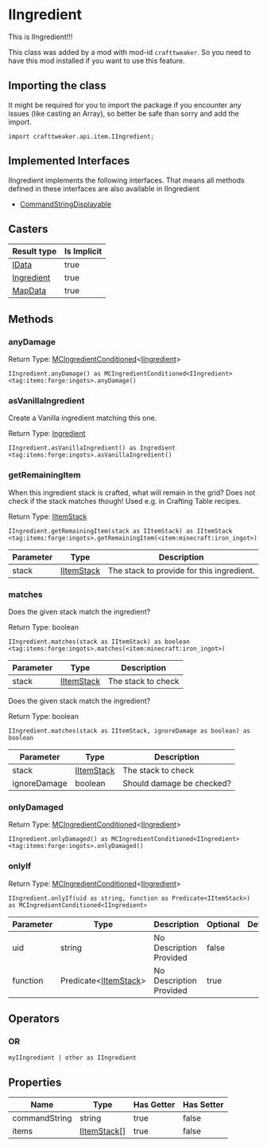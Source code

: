 # IIngredient

This is IIngredient!!!

This class was added by a mod with mod-id `crafttweaker`. So you need to have this mod installed if you want to use this feature.

## Importing the class

It might be required for you to import the package if you encounter any issues (like casting an Array), so better be safe than sorry and add the import.
```zenscript
import crafttweaker.api.item.IIngredient;
```


## Implemented Interfaces
IIngredient implements the following interfaces. That means all methods defined in these interfaces are also available in IIngredient

- [CommandStringDisplayable](/vanilla/api/brackets/CommandStringDisplayable)
## Casters

| Result type | Is Implicit |
|-------------|-------------|
| [IData](/vanilla/api/data/IData) | true |
| [Ingredient](/vanilla/api/item/Ingredient) | true |
| [MapData](/vanilla/api/data/MapData) | true |

## Methods

### anyDamage

Return Type: [MCIngredientConditioned](/vanilla/api/items/MCIngredientConditioned)&lt;[IIngredient](/vanilla/api/items/IIngredient)&gt;

```zenscript
IIngredient.anyDamage() as MCIngredientConditioned<IIngredient>
<tag:items:forge:ingots>.anyDamage()
```
### asVanillaIngredient

Create a Vanilla ingredient matching this one.

Return Type: [Ingredient](/vanilla/api/item/Ingredient)

```zenscript
IIngredient.asVanillaIngredient() as Ingredient
<tag:items:forge:ingots>.asVanillaIngredient()
```
### getRemainingItem

When this ingredient stack is crafted, what will remain in the grid?
 Does not check if the stack matches though!
 Used e.g. in Crafting Table recipes.

Return Type: [IItemStack](/vanilla/api/items/IItemStack)

```zenscript
IIngredient.getRemainingItem(stack as IItemStack) as IItemStack
<tag:items:forge:ingots>.getRemainingItem(<item:minecraft:iron_ingot>)
```
| Parameter | Type | Description |
|-----------|------|-------------|
| stack | [IItemStack](/vanilla/api/items/IItemStack) | The stack to provide for this ingredient. |
### matches

Does the given stack match the ingredient?

Return Type: boolean

```zenscript
IIngredient.matches(stack as IItemStack) as boolean
<tag:items:forge:ingots>.matches(<item:minecraft:iron_ingot>)
```
| Parameter | Type | Description |
|-----------|------|-------------|
| stack | [IItemStack](/vanilla/api/items/IItemStack) | The stack to check |
Does the given stack match the ingredient?

Return Type: boolean

```zenscript
IIngredient.matches(stack as IItemStack, ignoreDamage as boolean) as boolean
```
| Parameter | Type | Description |
|-----------|------|-------------|
| stack | [IItemStack](/vanilla/api/items/IItemStack) | The stack to check |
| ignoreDamage | boolean | Should damage be checked? |
### onlyDamaged

Return Type: [MCIngredientConditioned](/vanilla/api/items/MCIngredientConditioned)&lt;[IIngredient](/vanilla/api/items/IIngredient)&gt;

```zenscript
IIngredient.onlyDamaged() as MCIngredientConditioned<IIngredient>
<tag:items:forge:ingots>.onlyDamaged()
```
### onlyIf

Return Type: [MCIngredientConditioned](/vanilla/api/items/MCIngredientConditioned)&lt;[IIngredient](/vanilla/api/items/IIngredient)&gt;

```zenscript
IIngredient.onlyIf(uid as string, function as Predicate<IItemStack>) as MCIngredientConditioned<IIngredient>
```
| Parameter | Type | Description | Optional | DefaultValue |
|-----------|------|-------------|----------|--------------|
| uid | string | No Description Provided | false |  |
| function | Predicate&lt;[IItemStack](/vanilla/api/items/IItemStack)&gt; | No Description Provided | true |  |
## Operators

### OR

```zenscript
myIIngredient | other as IIngredient
```



## Properties

| Name | Type | Has Getter | Has Setter |
|------|------|------------|------------|
| commandString | string | true | false |
| items | [IItemStack](/vanilla/api/items/IItemStack)[] | true | false |

